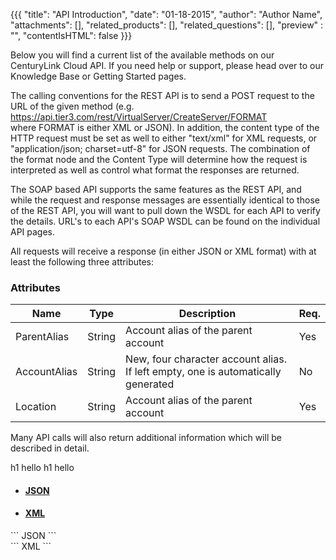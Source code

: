 {{{
  "title": "API Introduction",
  "date": "01-18-2015",
  "author": "Author Name",
  "attachments": [],
  "related_products": [],
  "related_questions": [],
  "preview" : "",
  "contentIsHTML": false
}}}

Below you will find a current list of the available methods on our CenturyLink Cloud API. If you need help or support, please head over to our Knowledge Base or Getting Started pages.

The calling conventions for the REST API is to send a POST request to the URL of the given method (e.g.  https://api.tier3.com/rest/VirtualServer/CreateServer/FORMAT   where FORMAT is either XML or JSON). In addition, the content type of the HTTP request must be set as well to either "text/xml" for XML requests, or "application/json; charset=utf-8" for JSON requests. The combination of the format node and the Content Type will determine how the request is interpreted as well as control what format the responses are returned.

The SOAP based API supports the same features as the REST API, and while the request and response messages are essentially identical to those of the REST API, you will want to pull down the WSDL for each API to verify the details. URL's to each API's SOAP WSDL can be found on the individual API pages.

All requests will receive a response (in either JSON or XML format) with at least the following three attributes:


### Attributes

| Name         | Type   | Description                                                                      | Req. |
|--------------|--------|----------------------------------------------------------------------------------|------|
| ParentAlias  | String | Account alias of the parent account                                              | Yes  |
| AccountAlias | String | New, four character account alias. If left empty, one is automatically generated | No   |
| Location     | String | Account alias of the parent account                                              | Yes  |


Many API calls will also return additional information which will be described in detail.

h1 hello
h1
  hello

<div >
  <ul class="nav nav-tabs" r>
    <li class="active">
      <a href="#json" data-toggle="tab"><h4>JSON</h4></a>
    </li>
    <li class="">
      <a href="#xml" data-toggle="tab"><h4>XML</h4></a>
    </li>
  </ul>

  <div class="tab-content">
    <div class="tab-pane active" id="json">
      ```
      JSON
      ```
    </div>
    <div class="tab-pane" id="xml">
      ```
      XML
      ```
    </div>
  </div>
</div>




